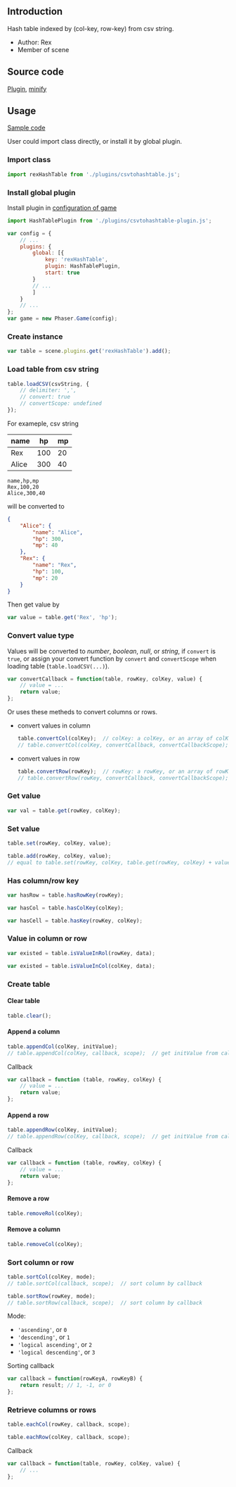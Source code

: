 ## Introduction

Hash table indexed by (col-key, row-key) from csv string.

- Author: Rex
- Member of scene

## Source code

[Plugin](https://github.com/rexrainbow/phaser3-rex-notes/blob/master/plugins/csvtohashtable-plugin.js), [minify](https://github.com/rexrainbow/phaser3-rex-notes/blob/master/dist/rexcsvtohashtableplugin.min.js)

## Usage

[Sample code](https://github.com/rexrainbow/phaser3-rex-notes/tree/master/examples/csv-to-hash-table)

User could import class directly, or install it by global plugin.

### Import class

```javascript
import rexHashTable from './plugins/csvtohashtable.js';
```

### Install global plugin

Install plugin in [configuration of game](game.md#configuration)

```javascript
import HashTablePlugin from './plugins/csvtohashtable-plugin.js';

var config = {
    // ...
    plugins: {
        global: [{
            key: 'rexHashTable',
            plugin: HashTablePlugin,
            start: true
        }
        // ...
        ]
    }
    // ...
};
var game = new Phaser.Game(config);
```

### Create instance

```javascript
var table = scene.plugins.get('rexHashTable').add();
```

### Load table from csv string

```javascript
table.loadCSV(csvString, {
    // delimiter: ',',
    // convert: true
    // convertScope: undefined
});
```

For exameple, csv string

|name |hp |mp|
|-----|---|--|
|Rex  |100|20|
|Alice|300|40|

```raw
name,hp,mp
Rex,100,20
Alice,300,40
```

will be converted to

```json
{
    "Alice": {
        "name": "Alice",
        "hp": 300,
        "mp": 40
    },
    "Rex": {
        "name": "Rex",
        "hp": 100,
        "mp": 20
    }
}
```

Then get value by

```javascript
var value = table.get('Rex', 'hp');
```

### Convert value type

Values will be converted to *number*, *boolean*, *null*, or *string*, if `convert` is `true`, or assign your convert function by `convert` and `convertScope` when loading table (`table.loadCSV(...)`).

```javascript
var convertCallback = function(table, rowKey, colKey, value) {
    // value = ...
    return value;
};
```

Or uses these metheds to convert columns or rows.

- convert values in column
    ```javascript
    table.convertCol(colKey);  // colKey: a colKey, or an array of colKeys
    // table.convertCol(colKey, convertCallback, convertCallbackScope);
    ```
- convert values in row
    ```javascript
    table.convertRow(rowKey);  // rowKey: a rowKey, or an array of rowKeys
    // table.convertRow(rowKey, convertCallback, convertCallbackScope);
    ```

### Get value

```javascript
var val = table.get(rowKey, colKey);
```

### Set value

```javascript
table.set(rowKey, colKey, value);
```

```javascript
table.add(rowKey, colKey, value);
// equal to table.set(rowKey, colKey, table.get(rowKey, colKey) + value);
```

### Has column/row key

```javascript
var hasRow = table.hasRowKey(rowKey);
```

```javascript
var hasCol = table.hasColKey(colKey);
```

```javascript
var hasCell = table.hasKey(rowKey, colKey);
```

### Value in column or row

```javascript
var existed = table.isValueInRol(rowKey, data);
```

```javascript
var existed = table.isValueInCol(colKey, data);
```

### Create table

#### Clear table

```javascript
table.clear();
```

#### Append a column

```javascript
table.appendCol(colKey, initValue);
// table.appendCol(colKey, callback, scope);  // get initValue from callback
```

Callback

```javascript
var callback = function (table, rowKey, colKey) { 
    // value = ...
    return value;
};
```

#### Append a row

```javascript
table.appendRow(colKey, initValue);
// table.appendRow(colKey, callback, scope);  // get initValue from callback
```

Callback

```javascript
var callback = function (table, rowKey, colKey) { 
    // value = ...
    return value;
};
```

#### Remove a row

```javascript
table.removeRol(colKey);
```

#### Remove a column

```javascript
table.removeCol(colKey);
```

### Sort column or row

```javascript
table.sortCol(colKey, mode);
// table.sortCol(callback, scope);  // sort column by callback
```

```javascript
table.sortRow(rowKey, mode);
// table.sortRow(callback, scope);  // sort column by callback
```

Mode:

- `'ascending'`, or `0`
- `'descending'`, or `1`
- `'logical ascending'`, or `2`
- `'logical descending'`, or `3`

Sorting callback

```javascript
var callback = function(rowKeyA, rowKeyB) {
    return result; // 1, -1, or 0
};
```

### Retrieve columns or rows

```javascript
table.eachCol(rowKey, callback, scope);
```

```javascript
table.eachRow(colKey, callback, scope);
```

Callback

```javascript
var callback = function(table, rowKey, colKey, value) {
    // ...
};
```
